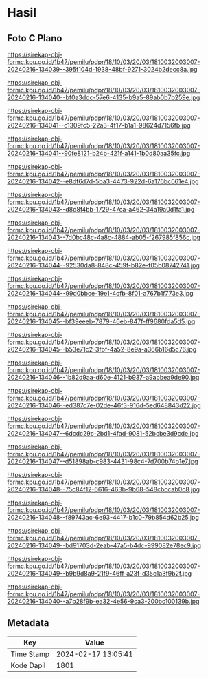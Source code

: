 # Hasil

## Foto C Plano

https://sirekap-obj-formc.kpu.go.id/1b47/pemilu/pdpr/18/10/03/20/03/1810032003007-20240216-134039--395f104d-1938-48bf-9271-3024b2decc8a.jpg

https://sirekap-obj-formc.kpu.go.id/1b47/pemilu/pdpr/18/10/03/20/03/1810032003007-20240216-134040--bf0a3ddc-57e6-4135-b9a5-89ab0b7b259e.jpg

https://sirekap-obj-formc.kpu.go.id/1b47/pemilu/pdpr/18/10/03/20/03/1810032003007-20240216-134041--c1309fc5-22a3-4f17-b1a1-98624d7156fb.jpg

https://sirekap-obj-formc.kpu.go.id/1b47/pemilu/pdpr/18/10/03/20/03/1810032003007-20240216-134041--90fe8121-b24b-421f-a141-1b0d80aa35fc.jpg

https://sirekap-obj-formc.kpu.go.id/1b47/pemilu/pdpr/18/10/03/20/03/1810032003007-20240216-134042--e8df6d7d-5ba3-4473-922d-6a176bc661e4.jpg

https://sirekap-obj-formc.kpu.go.id/1b47/pemilu/pdpr/18/10/03/20/03/1810032003007-20240216-134043--d8d8f4bb-1729-47ca-a462-34a19a0d1fa1.jpg

https://sirekap-obj-formc.kpu.go.id/1b47/pemilu/pdpr/18/10/03/20/03/1810032003007-20240216-134043--7d0bc48c-4a8c-4884-ab05-f267985f856c.jpg

https://sirekap-obj-formc.kpu.go.id/1b47/pemilu/pdpr/18/10/03/20/03/1810032003007-20240216-134044--92530da8-848c-459f-b82e-f05b08742741.jpg

https://sirekap-obj-formc.kpu.go.id/1b47/pemilu/pdpr/18/10/03/20/03/1810032003007-20240216-134044--99d0bbce-19e1-4cfb-8f01-a767b1f773e3.jpg

https://sirekap-obj-formc.kpu.go.id/1b47/pemilu/pdpr/18/10/03/20/03/1810032003007-20240216-134045--bf39eeeb-7879-46eb-847f-ff9680fda5d5.jpg

https://sirekap-obj-formc.kpu.go.id/1b47/pemilu/pdpr/18/10/03/20/03/1810032003007-20240216-134045--b53e71c2-3fbf-4a52-8e9a-a366b16d5c76.jpg

https://sirekap-obj-formc.kpu.go.id/1b47/pemilu/pdpr/18/10/03/20/03/1810032003007-20240216-134046--1b82d9aa-d60e-4121-b937-a9abbea9de90.jpg

https://sirekap-obj-formc.kpu.go.id/1b47/pemilu/pdpr/18/10/03/20/03/1810032003007-20240216-134046--ed387c7e-02de-46f3-916d-5ed648843d22.jpg

https://sirekap-obj-formc.kpu.go.id/1b47/pemilu/pdpr/18/10/03/20/03/1810032003007-20240216-134047--6dcdc29c-2bd1-4fad-9081-52bcbe3d9cde.jpg

https://sirekap-obj-formc.kpu.go.id/1b47/pemilu/pdpr/18/10/03/20/03/1810032003007-20240216-134047--d51898ab-c983-4431-98c4-7d700b74b1e7.jpg

https://sirekap-obj-formc.kpu.go.id/1b47/pemilu/pdpr/18/10/03/20/03/1810032003007-20240216-134048--75c84f12-6616-463b-9b68-548cbccab0c8.jpg

https://sirekap-obj-formc.kpu.go.id/1b47/pemilu/pdpr/18/10/03/20/03/1810032003007-20240216-134048--f89743ac-6e93-4417-b1c0-79b854d62b25.jpg

https://sirekap-obj-formc.kpu.go.id/1b47/pemilu/pdpr/18/10/03/20/03/1810032003007-20240216-134049--bd91703d-2eab-47a5-b4dc-999082e78ec9.jpg

https://sirekap-obj-formc.kpu.go.id/1b47/pemilu/pdpr/18/10/03/20/03/1810032003007-20240216-134049--b9b9d8a9-21f9-46ff-a23f-d35c1a3f9b2f.jpg

https://sirekap-obj-formc.kpu.go.id/1b47/pemilu/pdpr/18/10/03/20/03/1810032003007-20240216-134040--a7b28f9b-ea32-4e56-9ca3-200bc100139b.jpg


## Metadata

| Key        | Value               |
| ---------- | ------------------- |
| Time Stamp | 2024-02-17 13:05:41 |
| Kode Dapil | 1801                |



